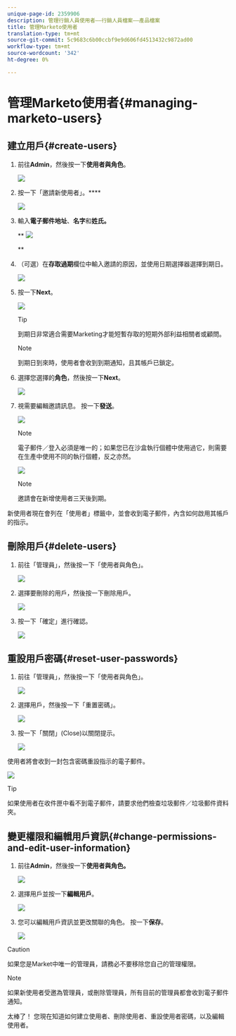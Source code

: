 ```yaml
---
unique-page-id: 2359906
description: 管理行銷人員使用者——行銷人員檔案——產品檔案
title: 管理Marketo使用者
translation-type: tm+mt
source-git-commit: 5c9683c6b00ccbf9e9d606fd4513432c9872ad00
workflow-type: tm+mt
source-wordcount: '342'
ht-degree: 0%

---
```



# 管理Marketo使用者{#managing-marketo-users}

## 建立用戶{#create-users}

1. 前往&#x200B;**Admin**，然後按一下&#x200B;**使用者與角色**。

   ![](assets/image2014-9-9-11-3a34-3a58.png)

1. 按一下「邀請新使用者」。****

   ![](assets/image2014-9-9-11-3a35-3a15.png)

1. 輸入&#x200B;**電子郵件地址**、**名字**&#x200B;和**姓氏。**

   ** ![](assets/image2016-5-24-9-3a45-3a30.png)

   **

1. （可選）在&#x200B;**存取過期**&#x200B;欄位中輸入邀請的原因，並使用日期選擇器選擇到期日。

   ![](assets/image2016-6-29-15-3a52-3a18.png)

1. 按一下&#x200B;**Next**。

   ![](assets/image2016-5-24-9-3a58-3a10.png)

   >[!TIP]
   >
   >到期日非常適合需要Marketing才能短暫存取的短期外部利益相關者或顧問。

   >[!NOTE]
   >
   >到期日到來時，使用者會收到到期通知，且其帳戶已鎖定。

1. 選擇您選擇的**角色**，然後按一下&#x200B;**Next**。

   ![](assets/image2016-5-24-10-3a1-3a33.png)

1. 視需要編輯邀請訊息。 按一下&#x200B;**發送**。

   ![](assets/image2016-5-24-10-3a3-3a56.png)

   >[!NOTE]
   >
   >電子郵件／登入必須是唯一的；如果您已在沙盒執行個體中使用過它，則需要在生產中使用不同的執行個體，反之亦然。

   ![](assets/image2016-5-24-10-3a21-3a57.png)

   >[!NOTE]
   >
   >邀請會在新增使用者三天後到期。

新使用者現在會列在「使用者」標籤中，並會收到電子郵件，內含如何啟用其帳戶的指示。

## 刪除用戶{#delete-users}

1. 前往「管理員」，然後按一下「使用者與角色」。

   ![](assets/image2014-9-9-11-3a36-3a21.png)

1. 選擇要刪除的用戶，然後按一下刪除用戶。

   ![](assets/image2014-9-9-11-3a36-3a36.png)

1. 按一下「確定」進行確認。

   ![](assets/image2014-9-9-11-3a36-3a51.png)

## 重設用戶密碼{#reset-user-passwords}

1. 前往「管理員」，然後按一下「使用者與角色」。

   ![](assets/image2014-9-9-11-3a41-3a0.png)

1. 選擇用戶，然後按一下「重置密碼」。

   ![](assets/image2014-9-9-11-3a41-3a19.png)

1. 按一下「關閉」(Close)以關閉提示。

   ![](assets/image2014-9-9-11-3a41-3a50.png)

使用者將會收到一封包含密碼重設指示的電子郵件。

![](assets/image2014-9-9-11-3a45-3a53.png)

>[!TIP]
>
>如果使用者在收件匣中看不到電子郵件，請要求他們檢查垃圾郵件／垃圾郵件資料夾。

## 變更權限和編輯用戶資訊{#change-permissions-and-edit-user-information}

1. 前往&#x200B;**Admin**，然後按一下&#x200B;**使用者與角色。**

   ![](assets/image2014-9-9-11-3a37-3a5.png)

1. 選擇用戶並按一下&#x200B;**編輯用戶**。

   ![](assets/image2014-9-9-11-3a37-3a16.png)

1. 您可以編輯用戶資訊並更改關聯的角色。 按一下&#x200B;**保存**。

   ![](assets/image2014-9-9-11-3a37-3a31.png)

>[!CAUTION]
>
>如果您是Market中唯一的管理員，請務必不要移除您自己的管理權限。

>[!NOTE]
>
>如果新使用者受邀為管理員，或刪除管理員，所有目前的管理員都會收到電子郵件通知。

太棒了！ 您現在知道如何建立使用者、刪除使用者、重設使用者密碼，以及編輯使用者。
